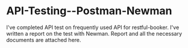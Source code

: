 # API-Testing--Postman-Newman

I've completed API test on frequently used API for restful-booker.
I've written a report on the test with Newman. Report and all the necessary documents are attached here. 
